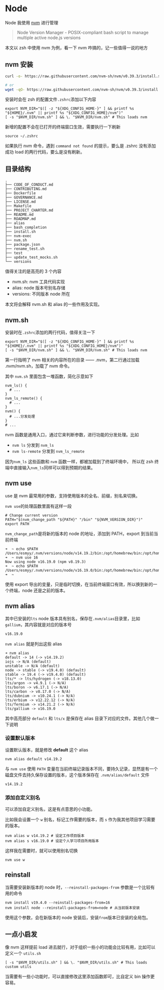 # Node

Node 我使用 [nvm](https://github.com/nvm-sh/nvm) 进行管理

> Node Version Manager - POSIX-compliant bash script to manage multiple active node.js versions

本文以 zsh 中使用 nvm 为例，看一下 nvm 咋搞的，记一些值得一说的地方

## nvm 安装

```bash
curl -o- https://raw.githubusercontent.com/nvm-sh/nvm/v0.39.3/install.sh | bash

# or
wget -qO- https://raw.githubusercontent.com/nvm-sh/nvm/v0.39.3/install.sh | bash
```

安装时会在 zsh 的配置文件`.zshrc`添加以下内容

```shell title="~/.zshrc"
export NVM_DIR="$([ -z "${XDG_CONFIG_HOME-}" ] && printf %s "${HOME}/.nvm" || printf %s "${XDG_CONFIG_HOME}/nvm")"
[ -s "$NVM_DIR/nvm.sh" ] && \. "$NVM_DIR/nvm.sh" # This loads nvm
```

新增的配置不会在已打开的终端窗口生效，需要执行一下刷新

```shell
source ~/.zshrc
```

如果执行 nvm 命令，遇到 `command not found` 的提示，要么是 .zshrc 没有添加成功 load 的两行代码，要么是没有刷新。

## 目录结构

```shell {11,15,20}
.
├── CODE_OF_CONDUCT.md
├── CONTRIBUTING.md
├── Dockerfile
├── GOVERNANCE.md
├── LICENSE.md
├── Makefile
├── PROJECT_CHARTER.md
├── README.md
├── ROADMAP.md
├── alias
├── bash_completion
├── install.sh
├── nvm-exec
├── nvm.sh
├── package.json
├── rename_test.sh
├── test
├── update_test_mocks.sh
└── versions
```

值得关注的是高亮的 3 个内容

- nvm.sh: nvm 工具代码实现
- alias: node 版本号别名存储
- versions: 不同版本 node 所在

本文将会解释 nvm.sh 和 alias 的一些作用及实现。

## nvm.sh

安装时在`.zshrc`添加的两行代码，值得关注一下

```shell title="~/.zshrc"
export NVM_DIR="$([ -z "${XDG_CONFIG_HOME-}" ] && printf %s "${HOME}/.nvm" || printf %s "${XDG_CONFIG_HOME}/nvm")"
[ -s "$NVM_DIR/nvm.sh" ] && \. "$NVM_DIR/nvm.sh" # This loads nvm
```

第一行指明了 nvm 相关的内容所在的目录 —— .nvm，第二行通过加载 .nvm/nvm.sh，加载了 nvm 命令。

其中 `nvm.sh` 里面包含一堆函数，简化示意如下

```shell title="~/.nvm/nvm.sh"
nvm_ls() {
  # ...
}
nvm_ls_remote() {
  # ...
}
nvm() {
  # ...分发处理
}
# ...
```

nvm 函数是通用入口，通过它来判断参数，进行功能的分发处理。比如

- `nvm ls` 分发到 `nvm_ls`
- `nvm ls-remote` 分发到 `nvm_ls_remote`

因为`nvm_ls` 这些函数和 `nvm` 函数一样，都被加载到了终端环境中，
所以在 zsh 终端中直接输入`nvm_ls`同样可以得到预期的结果。

<!-- :::info 拓展思考
nvm 并未实现为一个独立的 bin 文件，它只是 shell 脚本函数，所以使用 `which nvm` 去定位，并不会输出所在的位置。
简单的拓展：如果要转换为一个 bin 文件，如何转换？
::: -->

## nvm use

use 是 nvm 最常用的参数，支持使用版本的全名、前缀，别名来切换。

`nvm use`的处理函数里面有这样一段

```shell
# Change current version
PATH="$(nvm_change_path "${PATH}" "/bin" "${NVM_VERSION_DIR}")"
export PATH
```

`nvm_change_path`是将新的版本的 node 的地址，添加到 PATH，export 到当前当前终端

```shell
➜  ~ echo $PATH
/Users/esmyy/.nvm/versions/node/v14.19.2/bin:/opt/homebrew/bin:/opt/homebrew/sbin:/usr/local/bin:/usr/bin:/bin:/usr/sbin:/sbin:/Library/Apple/usr/bin
➜  ~ nvm use 16
Now using node v16.19.0 (npm v8.19.3)
➜  ~ echo $PATH
/Users/esmyy/.nvm/versions/node/v16.19.0/bin:/opt/homebrew/bin:/opt/homebrew/sbin:/usr/local/bin:/usr/bin:/bin:/usr/sbin:/sbin:/Library/Apple/usr/bin
➜  ~
```

使用 export 导出的变量，只是临时切换，在当前终端窗口有效，所以换到新的一个终端，node 还是之前的版本。

## nvm alias

其中已安装的`lts` node 版本具有别名，保存在`.nvm/alias`目录里，比如`gallium`，其内容就是对应的版本号

```txt title=".nvm/alias/lts/gallium"
v16.19.0
```

`nvm alias` 就是列出这些 alias

```shell {2,7-100}
➜ nvm alias
default -> 14 (-> v14.19.2)
iojs -> N/A (default)
unstable -> N/A (default)
node -> stable (-> v19.4.0) (default)
stable -> 19.4 (-> v19.4.0) (default)
lts/* -> lts/hydrogen (-> v18.13.0)
lts/argon -> v4.9.1 (-> N/A)
lts/boron -> v6.17.1 (-> N/A)
lts/carbon -> v8.17.0 (-> N/A)
lts/dubnium -> v10.24.1 (-> N/A)
lts/erbium -> v12.22.12 (-> N/A)
lts/fermium -> v14.21.2 (-> N/A)
lts/gallium -> v16.19.0
```

其中高亮部分 `default` 和 `lts/x` 是保存在 alias 目录下对应的文件。其他几个做一下说明

### 设置默认版本

设置默认版本，就是修改 **default** 这个 alias

```shell
nvm alias default v14.19.2
```

与 `nvm use` 使用 `PATH` 变量在当前终端记录版本不同，要持久记录，显然是有一个磁盘文件去持久保存设置的版本，这个版本保存在 `.nvm/alias/default` 文件

```txt title=".nvm/alias/default"
v14.19.2
```

### 添加自定义别名

可以添加自定义别名，这是有点意思的小功能。

比如我会设置一个 `w` 别名，标记工作需要的版本，而 `s` 作为我其他项目学习需要的版本。

```shell
nvm alias w v14.19.2 # 设定工作项目版本
nvm alias s v16.19.0 # 设定个人学习项目所用版本
```

这样我在需要时，就可以使用别名切换

```shell
nvm use w
```

## reinstall

当需要安装新版本的 node 时，`--reinstall-packages-from` 参数是一个比较有用的命令

```shell
nvm install v19.4.0 --reinstall-packages-from=16
nvm install node --reinstall-packages-from=node # 从当前版本安装
```

使用这个参数，会在新版本的 node 安装后，安装`from`版本已安装的全局包。

## 一点小启发

像 nvm 这样提前 load 进去就行，对于组织一些小的功能会比较有用，比如可以定义一个 `utils.sh`

```shell title="~/.zshrc"
[ -s "$NVM_DIR/utils.sh" ] && \. "$NVM_DIR/utils.sh" # This loads custom utils
```

当需要有一些小功能时，可以直接修改这里添加函数即可，比自定义 bin 操作更容易。

<!-- ## 转换为 bin 命令
:::caution 提醒
这个转换有点瞎折腾，就是说明如何定义一个 bin 文件而已，转换了之后 nvm 并不能正常用。
:::

```shell
cp ~/.nvm/nvm.sh /usr/local/bin/nvm   # 目标目录为 $PATH 路径下的某个 bin 目录
mv ~/.nvm/nvm.sh ~/.nvm/nvm-backup.sh # 备份，并去掉原nvm函数
chmod 755 /usr/local/bin/nvm          # 添加权限
```

修改 /usr/local/bin/nvm 文件，头部添加解释权标记，尾部添加 nvm 函数调用

```shell
#!/usr/bin/env bash

# ...中间是原来的代码

nvm ${1-}
```

**打开一个新终端窗口**，执行以下命令

```shell
which nvm # /usr/local/bin/nvm
nvm ls    # 正常执行
``` -->
